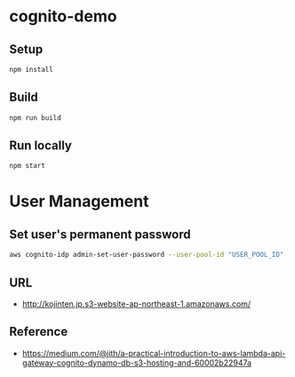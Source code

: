 # cognito-demo
## Setup
```sh
npm install
```
## Build
```sh
npm run build
```
## Run locally
```sh
npm start
```

# User Management
## Set user's permanent password
```sh
aws cognito-idp admin-set-user-password --user-pool-id "USER_POOL_ID"  --username "USER_NAME" --password "NEW_PASSWORD" --permanent
```

## URL
- http://kojinten.jp.s3-website-ap-northeast-1.amazonaws.com/


## Reference
- https://medium.com/@jith/a-practical-introduction-to-aws-lambda-api-gateway-cognito-dynamo-db-s3-hosting-and-60002b22947a
